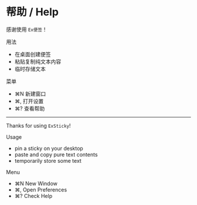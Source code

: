 # 帮助 / Help

感谢使用 `Ex便签`！

用法

- 在桌面创建便签
- 粘贴复制纯文本内容
- 临时存储文本

菜单

- ⌘N 新建窗口
- ⌘, 打开设置
- ⌘? 查看帮助

---

Thanks for using `ExSticky`!

Usage

- pin a sticky on your desktop
- paste and copy pure text contents
- temporarily store some text

Menu

- ⌘N New Window
- ⌘, Open Preferences
- ⌘? Check Help
